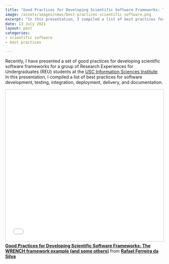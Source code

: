 ```yaml
---
title: "Good Practices for Developing Scientific Software Frameworks: The WRENCH framework example"
image: /assets/images/news/best-practices-scientific-software.png 
excerpt: "In this presentation, I compiled a list of best practices for software development, testing, integration, deployment, delivery, and documentation."
date: 13 July 2021 
layout: post 
categories:
- scientific software
- best practices

---
```


Recently, I have presented a set of good practices for developing scientific 
software frameworks for a group of Research Experiences for Undergraduates (REU) 
students at the [USC Information Sciences Institute](https://www.isi.edu). In
this presentation, I compiled a list of best practices for software development,
testing, integration, deployment, delivery, and documentation.

<iframe src="//www.slideshare.net/slideshow/embed_code/key/CrCRdxuAdmTNZ0" width="595" height="485" frameborder="0" marginwidth="0" marginheight="0" scrolling="no" style="border:1px solid #CCC; border-width:1px; margin-bottom:5px; max-width: 100%;" allowfullscreen> </iframe> <div style="margin-bottom:5px"> <strong> <a href="//www.slideshare.net/rafaelsilvajp/good-practices-for-developing-scientific-software-frameworks-the-wrench-framework-example-and-some-others" title="Good Practices for Developing Scientific Software Frameworks: The WRENCH framework example (and some others)" target="_blank">Good Practices for Developing Scientific Software Frameworks: The WRENCH framework example (and some others)</a> </strong> from <strong><a href="https://www.slideshare.net/rafaelsilvajp" target="_blank">Rafael Ferreira da Silva</a></strong> </div>
